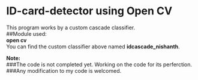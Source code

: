 # ID-card-detector using Open CV<br />
This program works by a custom cascade classifier.<br />
##Module used:<br />
  **open cv**<br />
You can find the custom classifier above named **idcascade_nishanth**.<br />

**Note:**<br />
###The code is not completed yet. Working on the code for its perferction.<br />
###Any modification to my code is welcomed.<br />
